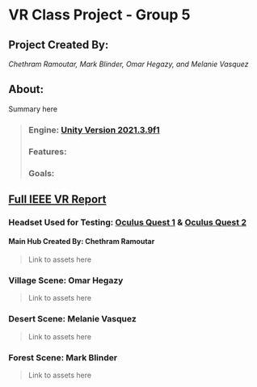 # VR Class Project - Group 5
## **Project Created By:** 
_Chethram Ramoutar, Mark Blinder, Omar Hegazy, and Melanie Vasquez_

## About:
Summary here

>### Engine: [Unity Version 2021.3.9f1](https://unity3d.com/get-unity/download/archive)
>### Features:
>### Goals:

## [Full IEEE VR Report](LatexReport-VR/Report.pdf)

### **Headset Used for Testing:** [Oculus Quest 1](https://en.wikipedia.org/wiki/Oculus_Quest) & [Oculus Quest 2](https://www.meta.com/quest/products/quest-2/?utm_source=www.google.com&utm_medium=oculusredirect)

#### Main Hub Created By: Chethram Ramoutar
> Link to assets here
### Village Scene: Omar Hegazy
> Link to assets here
### Desert Scene: Melanie Vasquez
>Link to assets here
### Forest Scene: Mark Blinder
>Link to assets here
